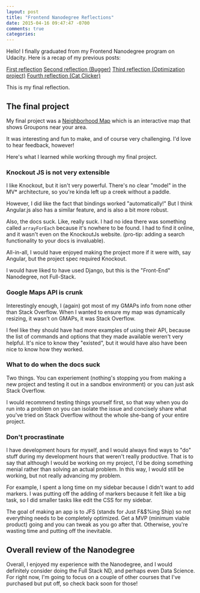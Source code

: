 ```yaml
---
layout: post
title: "Frontend Nanodegree Reflections"
date: 2015-04-16 09:47:47 -0700
comments: true
categories: 
---
```


Hello! I finally graduated from my Frontend Nanodegree program on Udacity. Here is a recap of my previous posts:

[First reflection](/blog/2014/10/31/reflection-on-nanodegree-pt-1/)
[Second reflection (Bugger)](/2014/12/17/re-making-the-frogger-game/)
[Third reflection (Optimization project)](/2015/01/20/optimizing-a-portfolio/)
[Fourth reflection (Cat Clicker)](/2015/02/08/javascript-design-patterns-reflections/)

This is my final reflection. 

## The final project

My final project was a [Neighborhood Map](/Neighborhood-Map) which is an interactive map that shows Groupons near your area.

It was interesting and fun to make, and of course very challenging. I'd love to hear feedback, however! 

Here's what I learned while working through my final project.

### Knockout JS is not very extensible 

I like Knockout, but it isn't very powerful. There's no clear "model" in the MV* architecture, so you're kinda left up a creek without a paddle. 

However, I did like the fact that bindings worked "automatically!" But I think Angular.js also has a similar feature, and is also a bit more robust. 

Also, the docs suck. Like, really suck. I had no idea there was something called `arrayForEach` because it's nowhere to be found. I had to find it online, and it wasn't even on the KnockoutJs website. (pro-tip: adding a search functionality to your docs is invaluable).

All-in-all, I would have enjoyed making the project more if it were with, say Angular, but the project spec required Knockout. 

I would have liked to have used Django, but this is the "Front-End" Nanodegree, not Full-Stack. 

### Google Maps API is crunk 

Interestingly enough, I (again) got most of my GMAPs info from none other than Stack Overflow. When I wanted to ensure my map was dynamically resizing, it wasn't on GMAPs, it was Stack Overflow. 

I feel like they should have had more examples of using their API, because the list of commands and options that they made available weren't very helpful. It's nice to know they "existed", but it would have also have been nice to know how they worked. 

### What to do when the docs suck 

Two things. You can experiement (nothing's stopping you from making a new project and testing it out in a sandbox environment) or you can just ask Stack Overflow. 

I would recommend testing things yourself first, so that way when you do run into a problem on you can isolate the issue and concisely share what you've tried on Stack Overflow without the whole she-bang of your entire project. 

### Don't procrastinate

I have development hours for myself, and I would always find ways to "do" stuff during my development hours that weren't really productive. That is to say that although I would be working on my project, I'd be doing something menial rather than solving an actual problem. In this way, I would still be working, but not really advancing my problem.

For example, I spent a long time on my sidebar because I didn't want to add markers. I was putting off the adding of markers because it felt like a big task, so I did smaller tasks like edit the CSS for my sidebar. 

The goal of making an app is to JFS (stands for Just F&$%ing Ship) so not everything needs to be completely optimized. Get a MVP (minimum viable product) going and you can tweak as you go after that. Otherwise, you're wasting time and putting off the inevitable. 

## Overall review of the Nanodegree

Overall, I enjoyed my experience with the Nanodegree, and I would definitely consider doing the Full Stack ND, and perhaps even Data Science. For right now, I'm going to focus on a couple of other courses that I've purchased but put off, so check back soon for those! 












